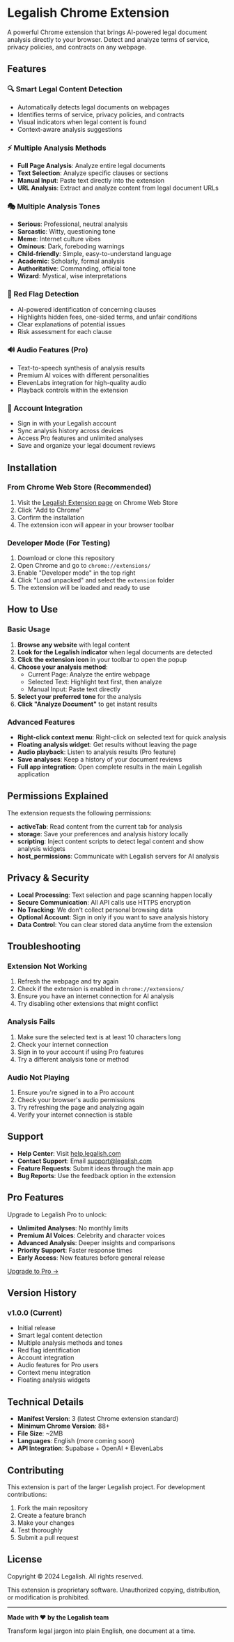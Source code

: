 # Legalish Chrome Extension

A powerful Chrome extension that brings AI-powered legal document analysis directly to your browser. Detect and analyze terms of service, privacy policies, and contracts on any webpage.

## Features

### 🔍 Smart Legal Content Detection
- Automatically detects legal documents on webpages
- Identifies terms of service, privacy policies, and contracts
- Visual indicators when legal content is found
- Context-aware analysis suggestions

### ⚡ Multiple Analysis Methods
- **Full Page Analysis**: Analyze entire legal documents
- **Text Selection**: Analyze specific clauses or sections
- **Manual Input**: Paste text directly into the extension
- **URL Analysis**: Extract and analyze content from legal document URLs

### 🎭 Multiple Analysis Tones
- **Serious**: Professional, neutral analysis
- **Sarcastic**: Witty, questioning tone
- **Meme**: Internet culture vibes
- **Ominous**: Dark, foreboding warnings
- **Child-friendly**: Simple, easy-to-understand language
- **Academic**: Scholarly, formal analysis
- **Authoritative**: Commanding, official tone
- **Wizard**: Mystical, wise interpretations

### 🚩 Red Flag Detection
- AI-powered identification of concerning clauses
- Highlights hidden fees, one-sided terms, and unfair conditions
- Clear explanations of potential issues
- Risk assessment for each clause

### 🔊 Audio Features (Pro)
- Text-to-speech synthesis of analysis results
- Premium AI voices with different personalities
- ElevenLabs integration for high-quality audio
- Playback controls within the extension

### 🔐 Account Integration
- Sign in with your Legalish account
- Sync analysis history across devices
- Access Pro features and unlimited analyses
- Save and organize your legal document reviews

## Installation

### From Chrome Web Store (Recommended)
1. Visit the [Legalish Extension page](https://chrome.google.com/webstore) on Chrome Web Store
2. Click "Add to Chrome"
3. Confirm the installation
4. The extension icon will appear in your browser toolbar

### Developer Mode (For Testing)
1. Download or clone this repository
2. Open Chrome and go to `chrome://extensions/`
3. Enable "Developer mode" in the top right
4. Click "Load unpacked" and select the `extension` folder
5. The extension will be loaded and ready to use

## How to Use

### Basic Usage
1. **Browse any website** with legal content
2. **Look for the Legalish indicator** when legal documents are detected
3. **Click the extension icon** in your toolbar to open the popup
4. **Choose your analysis method**:
   - Current Page: Analyze the entire webpage
   - Selected Text: Highlight text first, then analyze
   - Manual Input: Paste text directly
5. **Select your preferred tone** for the analysis
6. **Click "Analyze Document"** to get instant results

### Advanced Features
- **Right-click context menu**: Right-click on selected text for quick analysis
- **Floating analysis widget**: Get results without leaving the page
- **Audio playback**: Listen to analysis results (Pro feature)
- **Save analyses**: Keep a history of your document reviews
- **Full app integration**: Open complete results in the main Legalish application

## Permissions Explained

The extension requests the following permissions:

- **activeTab**: Read content from the current tab for analysis
- **storage**: Save your preferences and analysis history locally
- **scripting**: Inject content scripts to detect legal content and show analysis widgets
- **host_permissions**: Communicate with Legalish servers for AI analysis

## Privacy & Security

- **Local Processing**: Text selection and page scanning happen locally
- **Secure Communication**: All API calls use HTTPS encryption
- **No Tracking**: We don't collect personal browsing data
- **Optional Account**: Sign in only if you want to save analysis history
- **Data Control**: You can clear stored data anytime from the extension

## Troubleshooting

### Extension Not Working
1. Refresh the webpage and try again
2. Check if the extension is enabled in `chrome://extensions/`
3. Ensure you have an internet connection for AI analysis
4. Try disabling other extensions that might conflict

### Analysis Fails
1. Make sure the selected text is at least 10 characters long
2. Check your internet connection
3. Sign in to your account if using Pro features
4. Try a different analysis tone or method

### Audio Not Playing
1. Ensure you're signed in to a Pro account
2. Check your browser's audio permissions
3. Try refreshing the page and analyzing again
4. Verify your internet connection is stable

## Support

- **Help Center**: Visit [help.legalish.com](https://help.legalish.com)
- **Contact Support**: Email support@legalish.com
- **Feature Requests**: Submit ideas through the main app
- **Bug Reports**: Use the feedback option in the extension

## Pro Features

Upgrade to Legalish Pro to unlock:
- **Unlimited Analyses**: No monthly limits
- **Premium AI Voices**: Celebrity and character voices
- **Advanced Analysis**: Deeper insights and comparisons
- **Priority Support**: Faster response times
- **Early Access**: New features before general release

[Upgrade to Pro →](https://legalish.com/upgrade)

## Version History

### v1.0.0 (Current)
- Initial release
- Smart legal content detection
- Multiple analysis methods and tones
- Red flag identification
- Account integration
- Audio features for Pro users
- Context menu integration
- Floating analysis widgets

## Technical Details

- **Manifest Version**: 3 (latest Chrome extension standard)
- **Minimum Chrome Version**: 88+
- **File Size**: ~2MB
- **Languages**: English (more coming soon)
- **API Integration**: Supabase + OpenAI + ElevenLabs

## Contributing

This extension is part of the larger Legalish project. For development contributions:

1. Fork the main repository
2. Create a feature branch
3. Make your changes
4. Test thoroughly
5. Submit a pull request

## License

Copyright © 2024 Legalish. All rights reserved.

This extension is proprietary software. Unauthorized copying, distribution, or modification is prohibited.

---

**Made with ❤️ by the Legalish team**

Transform legal jargon into plain English, one document at a time.